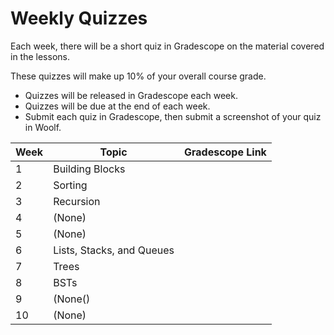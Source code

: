 # Weekly Quizzes

Each week, there will be a short quiz in Gradescope on the material covered in the lessons.

These quizzes will make up 10% of your overall course grade.

- Quizzes will be released in Gradescope each week.
- Quizzes will be due at the end of each week.
- Submit each quiz in Gradescope, then submit a screenshot of your quiz in Woolf.


| Week | Topic | Gradescope Link |
| ---- | ----- | -------------- |
| 1 | Building Blocks | |
| 2 | Sorting | |
| 3 | Recursion | |
| 4 | (None) | |
| 5 | (None) | |
| 6 | Lists, Stacks, and Queues | |
| 7 | Trees | |
| 8 | BSTs  | |
| 9 | (None() | |
| 10 | (None) | |
